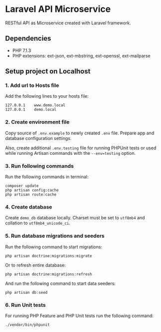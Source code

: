 # Laravel API Microservice #

RESTful API as Microservice created with Laravel framework.

## Dependencies ##

- PHP 7.1.3
- PHP extensions: ext-json, ext-mbstring, ext-openssl, ext-mailparse

## Setup project on Localhost ##

### 1. Add url to Hosts file ###

Add the following lines to your hosts file:

    127.0.0.1    www.demo.local
    127.0.0.1    demo.local

### 2. Create environment file ###

Copy source of `.env.example` to newly created `.env` file. Prepare app and database configuration settings.

Also, create additional `.env.testing` file for running PHPUnit tests or used while running Artisan commands with the `--env=testing` option.

### 3. Run following commands ###

Run the following commands in terminal:

    composer update
    php artisan config:cache
    php artisan route:cache

### 4. Create database ###

Create `demo_db` database locally. Charset must be set to `utf8mb4` and collation to `utf8mb4_unicode_ci`.

### 5. Run database migrations and seeders ###

Run the following command to start migrations:

    php artisan doctrine:migrations:migrate
    
Or to refresh entire database:
    
    php artisan doctrine:migrations:refresh
    
And run the following command to start data seeders:

    php artisan db:seed
    
### 6. Run Unit tests ###

For running PHP Feature and PHP Unit tests run the following command:

    ./vendor/bin/phpunit
